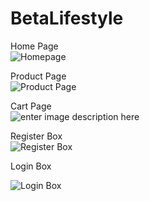 <h1 id="betalifestyle">BetaLifestyle</h1>
<p>Home Page<br>
<img src="https://github.com/dilroop/BetaLifestyle/blob/master/Screenshots/1.PNG?raw=true" alt="Homepage"></p>
<p>Product Page<br>
<img src="https://github.com/dilroop/BetaLifestyle/blob/master/Screenshots/2.PNG?raw=true" alt="Product Page"></p>
<p>Cart Page<br>
<img src="https://github.com/dilroop/BetaLifestyle/blob/master/Screenshots/3.PNG?raw=true" alt="enter image description here"></p>
<p>Register Box<br>
<img src="https://github.com/dilroop/BetaLifestyle/blob/master/Screenshots/4.PNG?raw=true" alt="Register Box"></p>
<p>Login Box</p>
<p><img src="https://github.com/dilroop/BetaLifestyle/blob/master/Screenshots/5.PNG?raw=true" alt="Login Box"></p>

